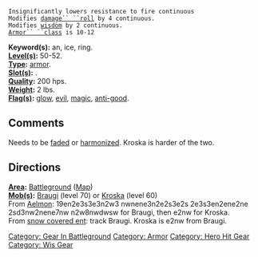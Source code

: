 `Insignificantly lowers resistance to fire continuous`  
`Modifies `[`damage`` ``roll`](Damage_Roll.md "wikilink")` by 4 continuous.`  
`Modifies `[`wisdom`](Wisdom.md "wikilink")` by 2 continuous.`  
[`Armor`` ``class`](Armor_Class.md "wikilink")` is 10-12`

**Keyword(s):** an, ice, ring.  
**[Level(s)](Object_Level.md "wikilink"):** 50-52.  
**[Type](:Category:_Object_Types.md "wikilink"):**
[armor](:Category:_Armor.md "wikilink").  
**[Slot(s)](Object_Slots.md "wikilink"):** <on finger>.  
**[Quality](Object_Quality.md "wikilink"):** 200 hps.  
**[Weight](Object_Weight.md "wikilink"):** 2 lbs.  
**[Flag(s)](:Category:_Object_Flags.md "wikilink"):**
[glow](Glow_Flag.md "wikilink"), [evil](Evil_Flag.md "wikilink"),
[magic](Magic_Flag.md "wikilink"),
[anti-good](Anti-Good_Flag.md "wikilink").  

## Comments

Needs to be [faded](Fading.md "wikilink") or
[harmonized](Harmonizing.md "wikilink"). Kroska is harder of the two.

## Directions

**[Area](:Category:_Areas.md "wikilink"):**
[Battleground](:Category:_Battleground.md "wikilink")
([Map](Battleground_Map.md "wikilink"))  
**[Mob(s)](:Category:_Mobs.md "wikilink"):** [Braugi](Braugi "wikilink")
(level 70) or [Kroska](Kroska "wikilink") (level 60)  
From [Aelmon](Aelmon "wikilink"): 19en2e3s3e3n2w3 nwnene3n2e2s3e2s
2e3s3en2ene2ne 2sd3nw2nene7nw n2w8nwdwsw for Braugi, then e2nw for
Kroska.  
From [snow covered ent](Snow_Covered_Ent.md "wikilink"): track Braugi.
Kroska is e2nw from Braugi.

[Category: Gear In
Battleground](Category:_Gear_In_Battleground "wikilink") [Category:
Armor](Category:_Armor "wikilink") [Category: Hero Hit
Gear](Category:_Hero_Hit_Gear "wikilink") [Category: Wis
Gear](Category:_Wis_Gear "wikilink")
